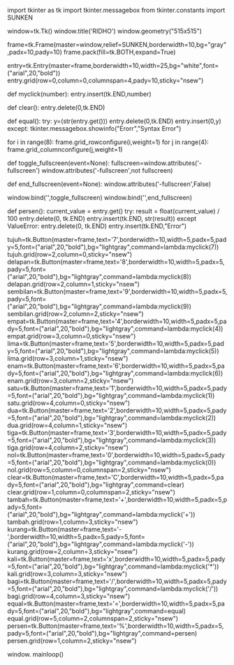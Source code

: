 import tkinter as tk
import tkinter.messagebox
from tkinter.constants import SUNKEN

window=tk.Tk()
window.title('RIDHO')
window.geometry("515x515")

frame=tk.Frame(master=window,relief=SUNKEN,borderwidth=10,bg="gray",padx=10,pady=10)
frame.pack(fill=tk.BOTH,expand=True)

entry=tk.Entry(master=frame,borderwidth=10,width=25,bg="white",font=("arial",20,"bold"))
entry.grid(row=0,column=0,columnspan=4,pady=10,sticky="nsew")

def myclick(number):
    entry.insert(tk.END,number)

def clear():
    entry.delete(0,tk.END)

def equal():
    try:
        y=(str(entry.get()))
        entry.delete(0,tk.END)
        entry.insert(0,y)
    except:
        tkinter.messagebox.showinfo("Erorr","Syntax Error")

for i in range(8):
    frame.grid_rowconfigure(i,weight=1)
for j in range(4):
    frame.grid_columnconfigure(j,weight=1)

def toggle_fullscreen(event=None):
    fullscreen=window.attributes('-fullscreen')
    window.attributes('-fullscreen',not fullscreen)

def end_fullscreen(event=None):
    window.attributes('-fullscreen',False)

window.bind('<F11>',toggle_fullscreen)
window.bind('<Escape>',end_fullscreen)

def persen():
    current_value = entry.get()
    try:
        result = float(current_value) / 100
        entry.delete(0, tk.END)
        entry.insert(tk.END, str(result))
    except ValueError:
        entry.delete(0, tk.END)
        entry.insert(tk.END,"Error")

tujuh=tk.Button(master=frame,text='7',borderwidth=10,width=5,padx=5,pady=5,font=("arial",20,"bold"),bg="lightgray",command=lambda:myclick(7))
tujuh.grid(row=2,column=0,sticky="nsew")
delapan=tk.Button(master=frame,text='8',borderwidth=10,width=5,padx=5,pady=5,font=("arial",20,"bold"),bg="lightgray",command=lambda:myclick(8))
delapan.grid(row=2,column=1,sticky="nsew")
sembilan=tk.Button(master=frame,text='9',borderwidth=10,width=5,padx=5,pady=5,font=("arial",20,"bold"),bg="lightgray",command=lambda:myclick(9))
sembilan.grid(row=2,column=2,sticky="nsew")
empat=tk.Button(master=frame,text='4',borderwidth=10,width=5,padx=5,pady=5,font=("arial",20,"bold"),bg="lightgray",command=lambda:myclick(4))
empat.grid(row=3,column=0,sticky="nsew")
lima=tk.Button(master=frame,text='5',borderwidth=10,width=5,padx=5,pady=5,font=("arial",20,"bold"),bg="lightgray",command=lambda:myclick(5))
lima.grid(row=3,column=1,sticky="nsew")
enam=tk.Button(master=frame,text='6',borderwidth=10,width=5,padx=5,pady=5,font=("arial",20,"bold"),bg="lightgray",command=lambda:myclick(6))
enam.grid(row=3,column=2,sticky="nsew")
satu=tk.Button(master=frame,text='1',borderwidth=10,width=5,padx=5,pady=5,font=("arial",20,"bold"),bg="lightgray",command=lambda:myclick(1))
satu.grid(row=4,column=0,sticky="nsew")
dua=tk.Button(master=frame,text='2',borderwidth=10,width=5,padx=5,pady=5,font=("arial",20,"bold"),bg="lightgray",command=lambda:myclick(2))
dua.grid(row=4,column=1,sticky="nsew")
tiga=tk.Button(master=frame,text='3',borderwidth=10,width=5,padx=5,pady=5,font=("arial",20,"bold"),bg="lightgray",command=lambda:myclick(3))
tiga.grid(row=4,column=2,sticky="nsew")
nol=tk.Button(master=frame,text='0',borderwidth=10,width=5,padx=5,pady=5,font=("arial",20,"bold"),bg="lightgray",command=lambda:myclick(0))
nol.grid(row=5,column=0,columnspan=2,sticky="nsew")
clear=tk.Button(master=frame,text='C',borderwidth=10,width=5,padx=5,pady=5,font=("arial",20,"bold"),bg="lightgray",command=clear)
clear.grid(row=1,column=0,columnspan=2,sticky="nsew")
tambah=tk.Button(master=frame,text='+',borderwidth=10,width=5,padx=5,pady=5,font=("arial",20,"bold"),bg="lightgray",command=lambda:myclick('+'))
tambah.grid(row=1,column=3,sticky="nsew")
kurang=tk.Button(master=frame,text='-',borderwidth=10,width=5,padx=5,pady=5,font=("arial",20,"bold"),bg="lightgray",command=lambda:myclick('-'))
kurang.grid(row=2,column=3,sticky="nsew")
kali=tk.Button(master=frame,text='x',borderwidth=10,width=5,padx=5,pady=5,font=("arial",20,"bold"),bg="lightgray",command=lambda:myclick('*'))
kali.grid(row=3,column=3,sticky="nsew")
bagi=tk.Button(master=frame,text='/',borderwidth=10,width=5,padx=5,pady=5,font=("arial",20,"bold"),bg="lightgray",command=lambda:myclick('/'))
bagi.grid(row=4,column=3,sticky="nsew")
equal=tk.Button(master=frame,text='=',borderwidth=10,width=5,padx=5,pady=5,font=("arial",20,"bold"),bg="lightgray",command=equal)
equal.grid(row=5,column=2,columnspan=2,sticky="nsew")
persen=tk.Button(master=frame,text='%',borderwidth=10,width=5,padx=5,pady=5,font=("arial",20,"bold"),bg="lightgray",command=persen)
persen.grid(row=1,column=2,sticky="nsew")

window. mainloop()
